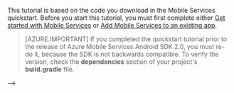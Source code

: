 This tutorial is based on the code you download in the Mobile Services quickstart. Before you start this tutorial, you must first complete either [Get started with Mobile Services] or [Add Mobile Services to an existing app]. 

> [AZURE.IMPORTANT] If you completed the quickstart tutorial prior to the release of Azure Mobile Services Android SDK 2.0, you must re-do it, because the SDK is not backwards compatible. To verify the version, check the **dependencies** section of your project's **build.gradle** file.


<!-- URLs. 
<!-- deleted by customization
[Get started with Mobile Services]: ../articles/mobile-services-android-get-started.md
[Add Mobile Services to an existing app]: ../articles/mobile-services-android-get-started-data.md
-->
<!-- keep by customization: begin -->
[Get started with Mobile Services]:  /documentation/articles/mobile-services-android-get-started
[Add Mobile Services to an existing app]:/documentation/articles/mobile-services-android-get-started-data
<!-- keep by customization: end -->
-->